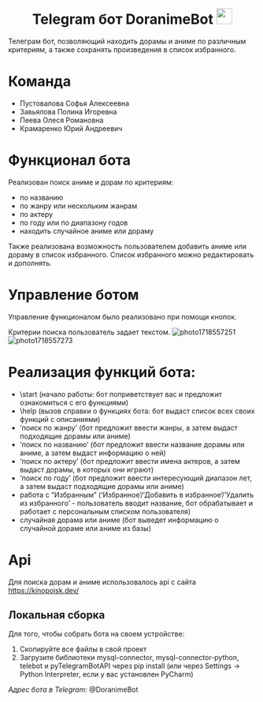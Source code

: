 <h1 align="center">Telegram бот DoranimeBot
<img src="https://media.tenor.com/9ZsRZ-PXPlwAAAAi/telegram-gif.gif" height="32"/></h1>

Телеграм бот, позволяющий находить дорамы и аниме по различным критериям, а также сохранять произведения в список избранного.


# Команда
- Пустовалова Софья Алексеевна
- Завьялова Полина Игоревна
- Пеева Олеся Романовна
- Крамаренко Юрий Андреевич

# Функционал бота
Реализован поиск аниме и дорам по критериям:
- по названию
- по жанру или нескольким жанрам
- по актеру
- по году или по диапазону годов
- находить случайное аниме или дораму

Также реализована возможность пользователем добавить аниме или дораму в список избранного. Список избранного можно редактировать и дополнять.
# Управление ботом
Управление функционалом было реализовано при помощи кнопок.

Критерии поиска пользователь задает текстом.
![photo1718557251](https://github.com/PeevaO/FILM-BOT/assets/144949212/dde96b06-ae59-4266-8595-7af55ce3d042)
![photo1718557273](https://github.com/PeevaO/FILM-BOT/assets/144949212/f786f4da-48b8-4014-bffd-a2ba35788a24)


# Реализация функций бота:  
- \start (начало работы: бот поприветствует вас и предложит ознакомиться с его функциями)  
- \help (вызов справки о функциях бота: бот выдаст список всех своих функций с описаниями)  
- ‘поиск по жанру’ (бот предложит ввести жанры, а затем выдаст подходящие дорамы или аниме)  
- ‘поиск по названию’ (бот предложит ввести название дорамы или аниме, а затем выдаст информацию о ней)  
- ‘поиск по актеру’ (бот предложит ввести имена актеров, а затем выдаст дорамы, в которых они играют)  
- ‘поиск по году’ (бот предложит ввести интересующий диапазон лет, а затем выдаст подходящие дорамы или аниме)  
- работа с “Избранным” (‘Избранное’/’Добавить в избранное’/’Удалить из избранного’ - пользователь вводит название, бот обрабатывает и работает с персональным списком пользователя)  
- случайная дорама или аниме (бот выведет информацию о случайной дораме или аниме из базы)
    
# Api
Для поиска дорам и аниме использовалось api с сайта https://kinopoisk.dev/  

## Локальная сборка
Для того, чтобы собрать бота на своем устройстве:
1.  Скопируйте все файлы в свой проект
2.  Загрузите библиотеки mysql-connector, mysql-connector-python, telebot и pyTelegramBotAPI через pip install (или через Settings -> Python Interpreter, если у вас установлен PyCharm)

*Адрес бота в Telegram:* @DoranimeBot


